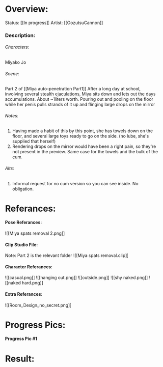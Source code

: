# Overview:
Status: [[In progress]]
Artist: [[OozutsuCannon]]
### Description:

###### Characters:
Miyako Jo
###### Scene:
Part 2 of [[Miya auto-penetration Part1]]
After a long day at school, involving several stealth ejaculations, Miya sits down and lets out the days accumulations. About ~1liters worth. Pouring out and pooling on the floor while her penis pulls strands of it up and flinging large drops on the mirror
###### Notes:
1. Having made a habit of this by this point, she has towels down on the floor, and several large toys ready to go on the side. (no lube, she's supplied that herself)
2.  Rendering drops on the mirror would have been a right pain, so they're not present in the preview. Same case for the towels and the bulk of the cum.

###### Alts:
1.  Informal request for no cum version so you can see inside. No obligation.
# Referances:

#### Pose Referances:
![[Miya spats removal 2.png]]
#### Clip Studio File:
Note: Part 2 is the relevant folder
![[Miya spats removal.clip]]
#### Character Referances:
![[casual.png]]
![[hanging out.png]]
![[outside.png]]
![[shy naked.png]]
![[naked hard.png]]
#### Extra Referances:
![[Room_Design_no_secret.png]]

# Progress Pics:
#### Progress Pic #1
# Result:

